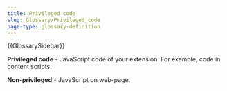 ```yaml
---
title: Privileged code
slug: Glossary/Privileged_code
page-type: glossary-definition
---
```


{{GlossarySidebar}}

**Privileged code** - JavaScript code of your extension. For example, code in content scripts.

**Non-privileged** - JavaScript on web-page.
